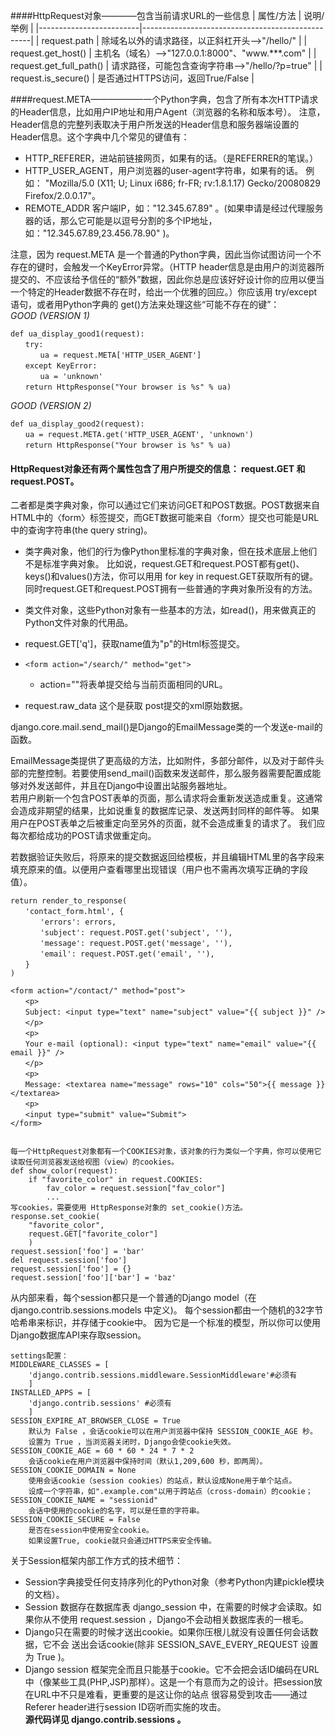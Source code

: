 ####HttpRequest对象————包含当前请求URL的一些信息
|        属性/方法        |                    说明/举例                     |
|-------------------------|--------------------------------------------------|
| request.path            | 除域名以外的请求路径，以正斜杠开头-->"/hello/"   |
| request.get_host()      | 主机名（域名）-->"127.0.0.1:8000"、"www.***.com" |
| request.get_full_path() | 请求路径，可能包含查询字符串-->"/hello/?p=true"  |
| request.is_secure()     | 是否通过HTTPS访问，返回True/False                |

####request.META——————一个Python字典，包含了所有本次HTTP请求的Header信息，比如用户IP地址和用户Agent（浏览器的名称和版本号）。
注意，Header信息的完整列表取决于用户所发送的Header信息和服务器端设置的Header信息。这个字典中几个常见的键值有：

- HTTP_REFERER，进站前链接网页，如果有的话。（是REFERRER的笔误。）
- HTTP_USER_AGENT，用户浏览器的user-agent字符串，如果有的话。 例如： "Mozilla/5.0 (X11; U; Linux i686; fr-FR; rv:1.8.1.17) Gecko/20080829 Firefox/2.0.0.17"。
- REMOTE_ADDR 客户端IP，如："12.345.67.89" 。(如果申请是经过代理服务器的话，那么它可能是以逗号分割的多个IP地址，如："12.345.67.89,23.456.78.90" )。

注意，因为 request.META 是一个普通的Python字典，因此当你试图访问一个不存在的键时，会触发一个KeyError异常。（HTTP header信息是由用户的浏览器所提交的、不应该给予信任的“额外”数据，因此你总是应该好好设计你的应用以便当一个特定的Header数据不存在时，给出一个优雅的回应。）你应该用 try/except 语句，或者用Python字典的 get()方法来处理这些“可能不存在的键”：  
*GOOD (VERSION 1)*  

    def ua_display_good1(request):  
    　　try:  
    　　　　ua = request.META['HTTP_USER_AGENT']  
    　　except KeyError:  
    　　　　ua = 'unknown'  
    　　return HttpResponse("Your browser is %s" % ua)  

*GOOD (VERSION 2)*  

    def ua_display_good2(request):  
    　　ua = request.META.get('HTTP_USER_AGENT', 'unknown')  
    　　return HttpResponse("Your browser is %s" % ua)  

#### HttpRequest对象还有两个属性包含了用户所提交的信息： request.GET 和 request.POST。

二者都是类字典对象，你可以通过它们来访问GET和POST数据。POST数据来自HTML中的〈form〉标签提交，而GET数据可能来自〈form〉提交也可能是URL中的查询字符串(the query string)。

- 类字典对象，他们的行为像Python里标准的字典对象，但在技术底层上他们不是标准字典对象。 比如说，request.GET和request.POST都有get()、keys()和values()方法，你可以用用 for key in request.GET获取所有的键。同时request.GET和request.POST拥有一些普通的字典对象所没有的方法。
- 类文件对象，这些Python对象有一些基本的方法，如read()，用来做真正的Python文件对象的代用品。

- request.GET['q']，获取name值为"p"的Html标签提交。
- `<form action="/search/" method="get">`  
    + action=""将表单提交给与当前页面相同的URL。
- request.raw_data 这个是获取 post提交的xml原始数据。


django.core.mail.send_mail()是Django的EmailMessage类的一个发送e-mail的函数。

EmailMessage类提供了更高级的方法，比如附件，多部分邮件，以及对于邮件头部的完整控制。若要使用send_mail()函数来发送邮件，那么服务器需要配置成能够对外发送邮件，并且在Django中设置出站服务器地址。  
若用户刷新一个包含POST表单的页面，那么请求将会重新发送造成重复。这通常会造成非期望的结果，比如说重复的数据库记录、发送两封同样的邮件等。 如果用户在POST表单之后被重定向至另外的页面，就不会造成重复的请求了。
我们应每次都给成功的POST请求做重定向。 

若数据验证失败后，将原来的提交数据返回给模板，并且编辑HTML里的各字段来填充原来的值。以便用户查看哪里出现错误（用户也不需再次填写正确的字段值）。  

    return render_to_response(  
    　　'contact_form.html', {  
    　　　　'errors': errors,  
    　　　　'subject': request.POST.get('subject', ''),  
    　　　　'message': request.POST.get('message', ''),  
    　　　　'email': request.POST.get('email', ''),  
    　　}  
    )  

    <form action="/contact/" method="post">  
    　　<p>  
    　　Subject: <input type="text" name="subject" value="{{ subject }}" />
    　　</p>  
    　　<p>  
    　　Your e-mail (optional): <input type="text" name="email" value="{{ email }}" />  
    　　</p>  
    　　<p>  
    　　Message: <textarea name="message" rows="10" cols="50">{{ message }}</textarea>  
    　　<p>
    　　<input type="submit" value="Submit">
    </form>


    每一个HttpRequest对象都有一个COOKIES对象，该对象的行为类似一个字典，你可以使用它读取任何浏览器发送给视图（view）的cookies。  
    def show_color(request):
        if "favorite_color" in request.COOKIES:
            fav_color = request.session["fav_color"]
            ...
    写cookies，需要使用 HttpResponse对象的 set_cookie()方法。
    response.set_cookie(
        "favorite_color",
        request.GET["favorite_color"]
        )
    request.session['foo'] = 'bar'
    del request.session['foo']
    request.session['foo'] = {}
    request.session['foo']['bar'] = 'baz'

从内部来看，每个session都只是一个普通的Django model（在 django.contrib.sessions.models 中定义)。
每个session都由一个随机的32字节哈希串来标识，并存储于cookie中。 因为它是一个标准的模型，所以你可以使用Django数据库API来存取session。

    settings配置：
    MIDDLEWARE_CLASSES = [
        'django.contrib.sessions.middleware.SessionMiddleware'#必须有
        ]  
    INSTALLED_APPS = [
        'django.contrib.sessions' #必须有
        ]
    SESSION_EXPIRE_AT_BROWSER_CLOSE = True
        默认为 False ，会话cookie可以在用户浏览器中保持 SESSION_COOKIE_AGE 秒。
        设置为 True ，当浏览器关闭时，Django会使cookie失效。
    SESSION_COOKIE_AGE = 60 * 60 * 24 * 7 * 2
        会话cookie在用户浏览器中保持时间（默认1,209,600 秒，即两周）。
    SESSION_COOKIE_DOMAIN = None
        使用会话cookie（session cookies）的站点，默认设成None用于单个站点。
        设成一个字符串，如".example.com"以用于跨站点（cross-domain）的cookie；
    SESSION_COOKIE_NAME = "sessionid"
        会话中使用的cookie的名字，可以是任意的字符串。    
    SESSION_COOKIE_SECURE = False
        是否在session中使用安全cookie。
        如果设置True, cookie就只会通过HTTPS来安全传输。

关于Session框架内部工作方式的技术细节：

- Session字典接受任何支持序列化的Python对象（参考Python内建pickle模块的文档）。
- Session 数据存在数据库表 django_session 中，在需要的时候才会读取。如果你从不使用 request.session ，Django不会动相关数据库表的一根毛。
- Django只在需要的时候才送出cookie。如果你压根儿就没有设置任何会话数据，它不会 送出会话cookie(除非 SESSION_SAVE_EVERY_REQUEST 设置为 True )。
- Django session 框架完全而且只能基于cookie。它不会把会话ID编码在URL中（像某些工具(PHP,JSP)那样）。这是一个有意而为之的设计。把session放在URL中不只是难看，更重要的是这让你的站点 很容易受到攻击——通过 Referer header进行session ID窃听而实施的攻击。  
**源代码详见 django.contrib.sessions 。**

